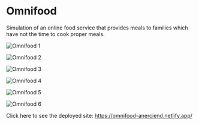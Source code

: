 # Omnifood
 Simulation of an online food service that provides meals to families which have not the time to cook proper meals.

![Omnifood 1](https://github.com/AnercioCadete/Omnifood/assets/130708658/6846b92a-18cf-4d00-9f9d-c3650f5598b6)

![Omnifood 2](https://github.com/AnercioCadete/Omnifood/assets/130708658/f44a8c90-8079-483f-bb18-88b6c58e4f11)

![Omnifood 3](https://github.com/AnercioCadete/Omnifood/assets/130708658/0c881983-27d1-446f-b90e-9ff8e021d67d)

![Omnifood 4](https://github.com/AnercioCadete/Omnifood/assets/130708658/be6488b2-a08f-4ec8-8ab0-c37a664761ff)

![Omnifood 5](https://github.com/AnercioCadete/Omnifood/assets/130708658/021a6383-27e0-486a-b28d-597b9bbb284d)

![Omnifood 6](https://github.com/AnercioCadete/Omnifood/assets/130708658/65d39824-b16a-4d6c-83a3-87fc1082be1b)

Click here to see the deployed site: https://omnifood-anerciend.netlify.app/

